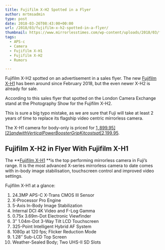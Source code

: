 ```yaml
---
title: Fujifilm X-H2 Spotted in a Flyer
author: mrtmsadmin
type: post
date: 2018-03-26T08:43:00+00:00
url: /2018/03/fujifilm-x-h2-spotted-in-a-flyer/
thumbnail: https://www.mirrorlesstimes.com/wp-content/uploads/2018/03/fujifilm-x-h2-spotted-in-a-flyer.jpg
tags:
  - APS-c
  - Camera
  - Fujifilm X-H1
  - Fujifilm X-H2
  - Rumors

---
```

Fujifilm X-H2 spotted on an advertisement in a sales flyer. The new [Fujifilm X-H1][1] has been around since February 2018, but the even newer X-H2 is already for sale.

According to this sales flyer that spotted on the London Camera Exchange stand at the Photography Show for the Fujifilm X-H2.

This is sure a big typo mistake, as we are sure that Fuji will take at least 2 years of time to replace its flagship video centric mirrorless camera.

The X-H1 camera for body-only is priced for [$1,899.95][2] and with Vertical Power Booster Grip Kit costs at [$2,199.95][3]. <!--more-->

## Fujifilm X-H2 in Flyer With Fujifilm X-H1

The **[Fujifilm X-H1][1] **is the top performing mirrorless camera in Fuji’s range. It is the most advanced X-series mirrorless camera to date comes with in<wbr />-body image stabilisation, touchscreen control and improved video settings.

Fujifilm X-H1 at a glance:

  1. 24.3MP APS-C X-Trans CMOS III Sensor
  2. X-Processor Pro Engine
  3. 5-Axis In-Body Image Stabilization
  4. Internal DCI 4K Video and F-Log Gamma
  5. 0.75x 3.69m-Dot Electronic Viewfinder
  6. 3″ 1.04m-Dot 3-Way Tilt LCD Touchscreen
  7. 325-Point Intelligent Hybrid AF System
  8. 1080p at 120 fps; Flicker Reduction Mode
  9. 1.28″ Sub-LCD Top Screen
 10. Weather-Sealed Body; Two UHS-II SD Slots

 [1]: https://www.mirrorlesstimes.com/tag/fujifilm-x-h1/
 [2]: https://aax-us-east.amazon-adsystem.com/x/c/QvW0NFj3FdXsFGLhfdpgInMAAAFhmXwlrQEAAAFKAc3BzFQ/https://assoc-redirect.amazon.com/g/r/http://www.amazon.com/Fujifilm-X-H1-Mirrorless-Digital-Body/dp/B079PTRNKK/ref=as_at/?imprToken=iJ1EBwckOn88ZcRhzceN1w&slotNum=3&ie=UTF8&linkCode=sl1&tag=daicamnew-20&linkId=078070ffc7ef6fbdee796d8a7c6221d9
 [3]: https://aax-us-east.amazon-adsystem.com/x/c/QvW0NFj3FdXsFGLhfdpgInMAAAFhmXwlrQEAAAFKAc3BzFQ/https://assoc-redirect.amazon.com/g/r/http://www.amazon.com/Fujifilm-X-H1-Mirrorless-Digital-Body/dp/B079PTJ7RT/ref=as_at/?imprToken=iJ1EBwckOn88ZcRhzceN1w&slotNum=4&ie=UTF8&linkCode=sl1&tag=daicamnew-20&linkId=2bb7a874c85f04cc717c2e6435530711